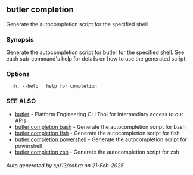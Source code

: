 ## butler completion

Generate the autocompletion script for the specified shell

### Synopsis

Generate the autocompletion script for butler for the specified shell.
See each sub-command's help for details on how to use the generated script.


### Options

```
  -h, --help   help for completion
```

### SEE ALSO

* [butler](butler.md)	 - Platform Engineering CLI Tool for intermediary access to our APIs
* [butler completion bash](butler_completion_bash.md)	 - Generate the autocompletion script for bash
* [butler completion fish](butler_completion_fish.md)	 - Generate the autocompletion script for fish
* [butler completion powershell](butler_completion_powershell.md)	 - Generate the autocompletion script for powershell
* [butler completion zsh](butler_completion_zsh.md)	 - Generate the autocompletion script for zsh

###### Auto generated by spf13/cobra on 21-Feb-2025
